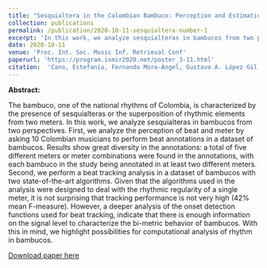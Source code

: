 ```yaml
---
title: "Sesquialtera in the Colombian Bambuco: Perception and Estimation of Beat and Meter"
collection: publications
permalink: /publication/2020-10-11-sesquialtera-number-1
excerpt: 'In this work, we analyze sesquialteras in bambucos from two perspectives. First, we analyze the perception of beat and meter by asking 10 Colombian musicians to perform beat annotations in a dataset of bambucos. Second, we perform a beat tracking analysis in a dataset of bambucos with two state-of-the-art algorithms. A deeper analysis of the onset detection functions used for beat tracking, indicate that there is enough information on the signal level to characterize the bi-metric behavior of bambucos. With this in mind, we highlight possibilities for computational analysis of rhythm in bambucos. [Read more](https://antonioescamilla.github.io/publication/2020-10-11-sesquialtera-number-1)'
date: 2020-10-11
venue: 'Proc. Int. Soc. Music Inf. Retrieval Conf'
paperurl: 'https://program.ismir2020.net/poster_3-11.html'
citation:  'Cano, Estefanía, Fernando Mora-Ángel, Gustavo A. López Gil, José R. Zapata, Antonio Escamilla, Juan F. Alzate, and Moisés Betancur. (2020). &quot;Sesquialtera in the colombian bambuco: Perception and estimation of beat and meter.&quot; <i>in Proc. Int. Soc. Music Inf. Retrieval Conf</i>. pp. 409-415. 2020.'
---
```


**Abstract:**

The bambuco, one of the national rhythms of Colombia, is characterized by the presence of sesquialteras or the superposition of rhythmic elements from two meters. In this work, we analyze sesquialteras in bambucos from two perspectives. First, we analyze the perception of beat and meter by asking 10 Colombian musicians to perform beat annotations in a dataset of bambucos. Results show great diversity in the annotations: a total of five different meters or meter combinations were found in the annotations, with each bambuco in the study being annotated in at least two different meters. Second, we perform a beat tracking analysis in a dataset of bambucos with two state-of-the-art algorithms. Given that the algorithms used in the analysis were designed to deal with the rhythmic regularity of a single meter, it is not surprising that tracking performance is not very high (42% mean F-measure). However, a deeper analysis of the onset detection functions used for beat tracking, indicate that there is enough information on the signal level to characterize the bi-metric behavior of bambucos. With this in mind, we highlight possibilities for computational analysis of rhythm in bambucos.

[Download paper here](http://antonioescamilla.github.io/files/Cano_et_al_Sesquialtera_ISMIR_2020.pdf)
